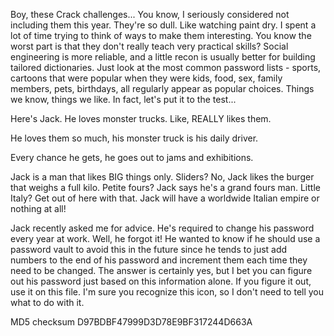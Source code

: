 Boy, these Crack challenges... You know, I seriously considered not including them this year. They're so dull. Like watching paint dry. I spent a lot of time trying to think of ways to make them interesting. You know the worst part is that they don't really teach very practical skills? Social engineering is more reliable, and a little recon is usually better for building tailored dictionaries. Just look at the most common password lists - sports, cartoons that were popular when they were kids, food, sex, family members, pets, birthdays, all regularly appear as popular choices. Things we know, things we like. In fact, let's put it to the test...

Here's Jack. He loves monster trucks. Like, REALLY likes them.

He loves them so much, his monster truck is his daily driver.

Every chance he gets, he goes out to jams and exhibitions.

Jack is a man that likes BIG things only. Sliders? No, Jack likes the burger that weighs a full kilo. Petite fours? Jack says he's a grand fours man. Little Italy? Get out of here with that. Jack will have a worldwide Italian empire or nothing at all!

Jack recently asked me for advice. He's required to change his password every year at work. Well, he forgot it! He wanted to know if he should use a password vault to avoid this in the future since he tends to just add numbers to the end of his password and increment them each time they need to be changed. The answer is certainly yes, but I bet you can figure out his password just based on this information alone. If you figure it out, use it on this file. I'm sure you recognize this icon, so I don't need to tell you what to do with it.

MD5 checksum D97BDBF47999D3D78E9BF317244D663A
